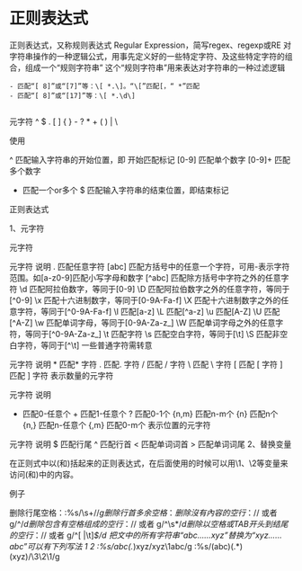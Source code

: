 # 正则表达式
正则表达式，又称规则表达式 Regular Expression，简写regex、regexp或RE
对字符串操作的一种逻辑公式，用事先定义好的一些特定字符、及这些特定字符的组合，组成一个“规则字符串”
这个“规则字符串”用来表达对字符串的一种过滤逻辑

```
- 匹配“[ 8]”或“[7]”等：\[ *.\]。“\[”匹配[，“ *”匹配
- 匹配“[ 8]”或“[17]”等：\[ *.\d\]


```




元字符
^ $ . [ ]  { } - ? * + ( ) | \

使用

^ 匹配输入字符串的开始位置，即 开始匹配标记
[0-9] 匹配单个数字 [0-9]+ 匹配多个数字
+ 匹配一个or多个
$ 匹配输入字符串的结束位置，即结束标记


正则表达式

1、元字符

元字符

元字符  说明
.   匹配任意字符
[abc]   匹配方括号中的任意一个字符，可用-表示字符范围。如[a-z0-9]匹配小写字母和数字
[^abc]  匹配除方括号中字符之外的任意字符
\d  匹配阿拉伯数字，等同于[0-9]
\D  匹配阿拉伯数字之外的任意字符，等同于[^0-9]
\x  匹配十六进制数字，等同于[0-9A-Fa-f]
\X  匹配十六进制数字之外的任意字符，等同于[^0-9A-Fa-f]
\l  匹配[a-z]
\L  匹配[^a-z]
\u  匹配[A-Z]
\U  匹配[^A-Z]
\w  匹配单词字母，等同于[0-9A-Za-z_]
\W  匹配单词字母之外的任意字符，等同于[^0-9A-Za-z_]
\t  匹配<TAB>字符
\s  匹配空白字符，等同于[\t]
\S  匹配非空白字符，等同于[^\t]
一些普通字符需转意

元字符  说明
\*  匹配* 字符
.   匹配. 字符
\/  匹配 / 字符
\   匹配 \ 字符
\[  匹配 [ 字符
\]  匹配 ] 字符
表示数量的元字符

元字符  说明
*   匹配0-任意个
\+  匹配1-任意个
\?  匹配0-1个
\{n,m}  匹配n-m个
\{n}    匹配n个
\{n,}   匹配n-任意个
\{,m}   匹配0-m个
表示位置的元字符

元字符  说明
$   匹配行尾
^   匹配行首
\<  匹配单词词首
\>  匹配单词词尾
2、替换变量

在正则式中以\(和\)括起来的正则表达式，在后面使用的时候可以用\1、\2等变量来访问\(和\)中的内容。

例子

删除行尾空格：:%s/\s+$//g
删除行首多余空格：%s/^\s*// 或者 %s/^ *//
删除沒有內容的空行：%s/^$// 或者 g/^$/d
删除包含有空格组成的空行：%s/^\s*$// 或者 g/^\s*$/d
删除以空格或TAB开头到结尾的空行：%s/^[ |\t]*$// 或者 g/^[ |\t]*$/d
把文中的所有字符串“abc……xyz”替换为“xyz……abc”可以有下列写法
1
2
:%s/abc\(.*\)xyz/xyz\1abc/g
:%s/\(abc\)\(.*\)\(xyz\)/\3\2\1/g


